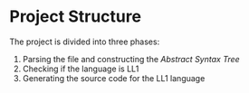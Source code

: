 # Project Structure

The project is divided into three phases:

1. Parsing the file and constructing the *Abstract Syntax Tree*
2. Checking if the language is LL1
3. Generating the source code for the LL1 language